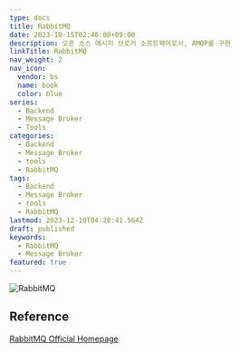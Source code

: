 ```yaml
---
type: docs
title: RabbitMQ
date: 2023-10-15T02:46:00+09:00
description: 오픈 소스 메시지 브로커 소프트웨어로서, AMQP를 구현
linkTitle: RabbitMQ
nav_weight: 2
nav_icon:
  vendor: bs
  name: book
  color: blue
series:
  - Backend
  - Message Broker
  - Tools
categories:
  - Backend
  - Message Broker
  - tools
  - RabbitMQ
tags:
  - Backend
  - Message Broker
  - tools
  - RabbitMQ
lastmod: 2023-12-10T04:28:41.564Z
draft: published
keywords:
  - RabbitMQ
  - Message Broker
featured: true
---
```


![RabbitMQ](content/backend/rabbitmq.png#center "https://stackoverflow.com/questions/63545249/rabbitmq-queue-per-message-type-vs-queue-per-destination")

## Reference

[RabbitMQ Official Homepage](https://www.rabbitmq.com/)
